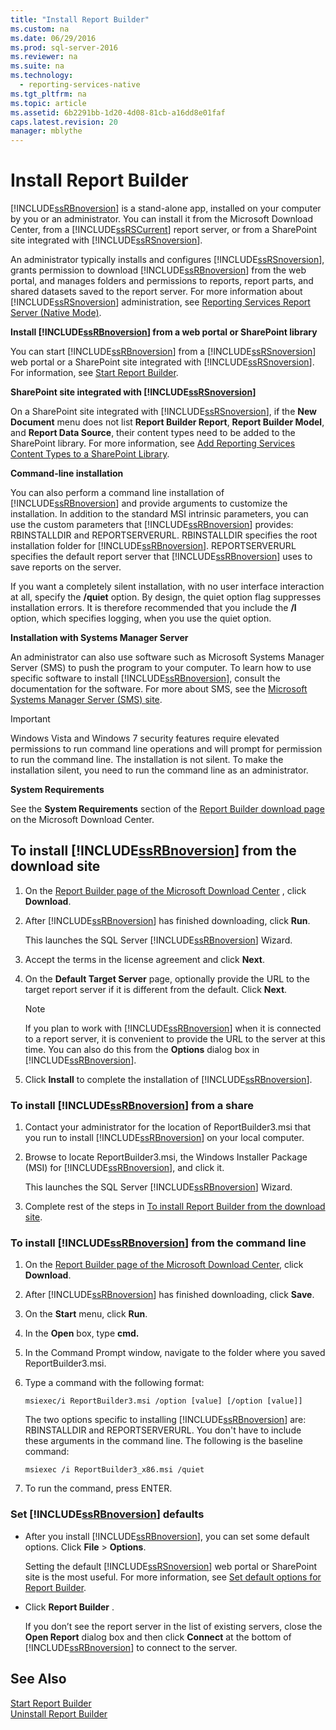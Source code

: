 ```yaml
---
title: "Install Report Builder"
ms.custom: na
ms.date: 06/29/2016
ms.prod: sql-server-2016
ms.reviewer: na
ms.suite: na
ms.technology: 
  - reporting-services-native
ms.tgt_pltfrm: na
ms.topic: article
ms.assetid: 6b2291bb-1d20-4d08-81cb-a16dd8e01faf
caps.latest.revision: 20
manager: mblythe
---
```

# Install Report Builder
[!INCLUDE[ssRBnoversion](../../Topics/TopicNameContainA/includes/ssRBnoversion_md.md)] is a stand-alone app, installed on your computer by you or an administrator. You can install it from the Microsoft Download Center, from a [!INCLUDE[ssRSCurrent](../../Topics/TopicNameContainA/includes/ssRSCurrent_md.md)] report server, or from a SharePoint site integrated with [!INCLUDE[ssRSnoversion](../../Topics/TopicNameContainA/includes/ssRSnoversion_md.md)].  
  
 An administrator typically installs and configures [!INCLUDE[ssRSnoversion](../../Topics/TopicNameContainA/includes/ssRSnoversion_md.md)], grants permission to download [!INCLUDE[ssRBnoversion](../../Topics/TopicNameContainA/includes/ssRBnoversion_md.md)] from the web portal, and manages folders and permissions to reports, report parts, and shared datasets saved to the report server. For more information about [!INCLUDE[ssRSnoversion](../../Topics/TopicNameContainA/includes/ssRSnoversion_md.md)] administration, see [Reporting Services Report Server (Native Mode)](../../Topics/TopicNameNotContainA/Reporting-Services-Report-Server--Native-Mode-.md).  
  
 **Install [!INCLUDE[ssRBnoversion](../../Topics/TopicNameContainA/includes/ssRBnoversion_md.md)] from  a  web portal or SharePoint library**  
  
 You can start [!INCLUDE[ssRBnoversion](../../Topics/TopicNameContainA/includes/ssRBnoversion_md.md)] from a [!INCLUDE[ssRSnoversion](../../Topics/TopicNameContainA/includes/ssRSnoversion_md.md)] web portal or a SharePoint site integrated with [!INCLUDE[ssRSnoversion](../../Topics/TopicNameContainA/includes/ssRSnoversion_md.md)]. For information, see [Start Report Builder](../../Topics/TopicNameNotContainA/Start-Report-Builder.md).  
  
 **SharePoint site integrated with [!INCLUDE[ssRSnoversion](../../Topics/TopicNameContainA/includes/ssRSnoversion_md.md)]**  
  
 On a SharePoint site integrated with [!INCLUDE[ssRSnoversion](../../Topics/TopicNameContainA/includes/ssRSnoversion_md.md)], if the **New Document** menu does not list **Report Builder Report**, **Report Builder Model**, and **Report Data Source**, their content types need to be added to the SharePoint library. For more information, see [Add Reporting Services Content Types to a SharePoint Library](../../Topics/TopicNameContainA/Add-Reporting-Services-Content-Types-to-a-SharePoint-Library.md).  
  
 **Command-line installation**  
  
 You can also perform a command line installation of [!INCLUDE[ssRBnoversion](../../Topics/TopicNameContainA/includes/ssRBnoversion_md.md)] and provide arguments to customize the installation. In addition to the standard MSI intrinsic parameters, you can use the custom parameters that [!INCLUDE[ssRBnoversion](../../Topics/TopicNameContainA/includes/ssRBnoversion_md.md)] provides: RBINSTALLDIR and REPORTSERVERURL. RBINSTALLDIR specifies the root installation folder for [!INCLUDE[ssRBnoversion](../../Topics/TopicNameContainA/includes/ssRBnoversion_md.md)]. REPORTSERVERURL specifies the default report server that [!INCLUDE[ssRBnoversion](../../Topics/TopicNameContainA/includes/ssRBnoversion_md.md)] uses to save reports on the server.  
  
 If you want a completely silent installation, with no user interface interaction at all, specify the **/quiet** option. By design, the quiet option flag suppresses installation errors. It is therefore recommended that you include the **/l** option, which specifies logging, when you use the quiet option.  
  
 **Installation with Systems Manager Server**  
  
 An administrator can also use software such as Microsoft Systems Manager Server (SMS) to push the program to your computer. To learn how to use specific software to install [!INCLUDE[ssRBnoversion](../../Topics/TopicNameContainA/includes/ssRBnoversion_md.md)], consult the documentation for the software. For more about SMS, see the [Microsoft Systems Manager Server (SMS) site](http://www.Microsoft.com/SMSServer).  
  
> [!IMPORTANT]  
>  Windows Vista and Windows 7 security features require elevated permissions to run command line operations and will prompt for permission to run the command line. The installation is not silent. To make the installation silent, you need to run the command line as an administrator.  
  
 **System Requirements**  
  
 See the **System Requirements** section of the [Report Builder download page](http://go.microsoft.com/fwlink/?LinkID=219138) on the Microsoft Download Center.  
  
##  <a name="download"></a> To install [!INCLUDE[ssRBnoversion](../../Topics/TopicNameContainA/includes/ssRBnoversion_md.md)] from the download site  
  
1.  On  the [Report Builder page of the Microsoft Download Center](http://go.microsoft.com/fwlink/?LinkID=219138) , click **Download**.  
  
2.  After [!INCLUDE[ssRBnoversion](../../Topics/TopicNameContainA/includes/ssRBnoversion_md.md)] has finished downloading, click  **Run**.  
  
     This launches the SQL Server [!INCLUDE[ssRBnoversion](../../Topics/TopicNameContainA/includes/ssRBnoversion_md.md)] Wizard.  
  
3.  Accept the terms in the license agreement and click **Next**.  
  
4.  On the **Default Target Server** page, optionally provide the URL to the target report server if it is different from the default. Click **Next**.  
  
    > [!NOTE]  
    >  If you plan to work with [!INCLUDE[ssRBnoversion](../../Topics/TopicNameContainA/includes/ssRBnoversion_md.md)] when it is connected to a report server, it is convenient to provide the URL to the server at this time. You can also do this from the **Options** dialog box in [!INCLUDE[ssRBnoversion](../../Topics/TopicNameContainA/includes/ssRBnoversion_md.md)].  
  
5.  Click **Install** to complete the installation of [!INCLUDE[ssRBnoversion](../../Topics/TopicNameContainA/includes/ssRBnoversion_md.md)].  
  
### To install [!INCLUDE[ssRBnoversion](../../Topics/TopicNameContainA/includes/ssRBnoversion_md.md)] from a share  
  
1.  Contact your administrator for the location of ReportBuilder3.msi that you run to install [!INCLUDE[ssRBnoversion](../../Topics/TopicNameContainA/includes/ssRBnoversion_md.md)] on your local computer.  
  
2.  Browse to locate ReportBuilder3.msi, the Windows Installer Package (MSI) for [!INCLUDE[ssRBnoversion](../../Topics/TopicNameContainA/includes/ssRBnoversion_md.md)], and click it.  
  
     This launches the SQL Server [!INCLUDE[ssRBnoversion](../../Topics/TopicNameContainA/includes/ssRBnoversion_md.md)] Wizard.  
  
3.  Complete rest of the steps in [To install Report Builder from the download site](#download).  
  
### To install [!INCLUDE[ssRBnoversion](../../Topics/TopicNameContainA/includes/ssRBnoversion_md.md)] from the command line  
  
1.  On  the [Report Builder page of the Microsoft Download Center](http://go.microsoft.com/fwlink/?LinkID=219138), click **Download**.  
  
2.  After [!INCLUDE[ssRBnoversion](../../Topics/TopicNameContainA/includes/ssRBnoversion_md.md)] has finished downloading, click  **Save**.  
  
3.  On the **Start** menu, click **Run**.  
  
4.  In the **Open** box, type **cmd.**  
  
5.  In the Command Prompt window, navigate to the folder where you saved ReportBuilder3.msi.  
  
6.  Type a command with the following format:  
  
     `msiexec/i ReportBuilder3.msi /option [value] [/option [value]]`  
  
     The two options specific to installing [!INCLUDE[ssRBnoversion](../../Topics/TopicNameContainA/includes/ssRBnoversion_md.md)] are: RBINSTALLDIR and REPORTSERVERURL. You don't have to include these arguments in the command line. The following is the baseline command:  
  
     `msiexec /i ReportBuilder3_x86.msi /quiet`  
  
7.  To run the command, press ENTER.  
  
### Set [!INCLUDE[ssRBnoversion](../../Topics/TopicNameContainA/includes/ssRBnoversion_md.md)] defaults  
  
-   After you install [!INCLUDE[ssRBnoversion](../../Topics/TopicNameContainA/includes/ssRBnoversion_md.md)], you can set some default options. Click **File** > **Options**.  
  
     Setting the default [!INCLUDE[ssRSnoversion](../../Topics/TopicNameContainA/includes/ssRSnoversion_md.md)] web portal or SharePoint site is the most useful. For more information, see [Set default options for Report Builder](../../Topics/TopicNameNotContainA/Set-default-options-for-Report-Builder.md).  
  
-   Click **Report Builder** .  
  
     If you don’t see the report server in the list of existing servers, close the **Open Report** dialog box and then click **Connect** at the bottom of [!INCLUDE[ssRBnoversion](../../Topics/TopicNameContainA/includes/ssRBnoversion_md.md)] to connect to the server.  
  
## See Also  
 [Start Report Builder](../../Topics/TopicNameNotContainA/Start-Report-Builder.md)   
 [Uninstall Report Builder](../../Topics/TopicNameNotContainA/Uninstall-Report-Builder.md)